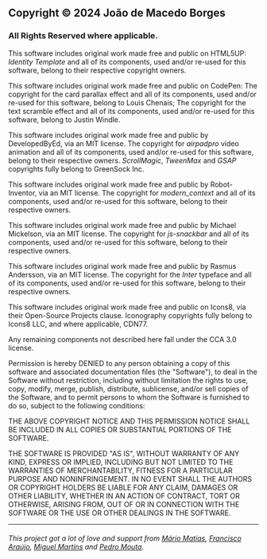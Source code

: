## Copyright © 2024 João de Macedo Borges
### All Rights Reserved where applicable.

This software includes original work made free and public on HTML5UP: *Identity Template* and all of its components, used and/or re-used for this software, belong to their respective copyright owners.

This software includes original work made free and public on CodePen: The copyright for the card parallax effect and all of its components, used and/or re-used for this software, belong to Louis Chenais; The copyright for the text scramble effect and all of its components, used and/or re-used for this software, belong to Justin Windle.

This software includes original work made free and public by DevelopedByEd, via an MIT license. The copyright for *airpadpro* video animation and all of its components, used and/or re-used for this software, belong to their respective owners. *ScrollMagic*, *TweenMax* and *GSAP* copyrights fully belong to GreenSock Inc.

This software includes original work made free and public by Robot-Inventor, via an MIT license. The copyright for *modern_context* and all of its components, used and/or re-used for this software, belong to their respective owners.

This software includes original work made free and public by Michael Mickelson, via an MIT license. The copyright for *js-snackbar* and all of its components, used and/or re-used for this software, belong to their respective owners.

This software includes original work made free and public by Rasmus Andersson, via an MIT license. The copyright for the *Inter* typeface and all of its components, used and/or re-used for this software, belong to their respective owners.

This software includes original work made free and public on Icons8, via their Open-Source Projects clause. Iconography copyrights fully belong to Icons8 LLC, and where applicable, CDN77.

Any remaining components not described here fall under the CCA 3.0 license.

Permission is hereby DENIED to any person obtaining a copy of this software and associated documentation files (the "Software"), to deal in the Software without restriction, including without limitation the rights to use, copy, modify, merge, publish, distribute, sublicense, and/or sell copies of the Software, and to permit persons to whom the Software is furnished to do so, subject to the following conditions:

THE ABOVE COPYRIGHT NOTICE AND THIS PERMISSION NOTICE SHALL BE INCLUDED IN ALL COPIES OR SUBSTANTIAL PORTIONS OF THE SOFTWARE.

THE SOFTWARE IS PROVIDED "AS IS", WITHOUT WARRANTY OF ANY KIND, EXPRESS OR IMPLIED, INCLUDING BUT NOT LIMITED TO THE WARRANTIES OF MERCHANTABILITY, FITNESS FOR A PARTICULAR PURPOSE AND NONINFRINGEMENT. IN NO EVENT SHALL THE AUTHORS OR COPYRIGHT HOLDERS BE LIABLE FOR ANY CLAIM, DAMAGES OR OTHER LIABILITY, WHETHER IN AN ACTION OF CONTRACT, TORT OR OTHERWISE, ARISING FROM, OUT OF OR IN CONNECTION WITH THE SOFTWARE OR THE USE OR OTHER DEALINGS IN THE SOFTWARE.

---

###### This project got a lot of love and support from [Mário Matias](https://www.linkedin.com/in/jmamatias), [Francisco Araújo](https://www.linkedin.com/in/franciscoeparaujo), [Miguel Martins](https://instagram.com/miguelmartinsmm) and [Pedro Mouta](https://www.linkedin.com/in/pedro-mouta-52080124a/).